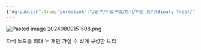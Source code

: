 ```yaml
---
{"dg-publish":true,"permalink":"/공부/자료구조/트리/이진 트리(Binary Tree)/","dgPassFrontmatter":true}
---
```



![Pasted image 20240809151508.png](/img/user/%EC%B2%A8%EB%B6%80%ED%8C%8C%EC%9D%BC/Pasted%20image%2020240809151508.png)

자식 노드를 최대 두 개만 가질 수 있게 구성한 트리